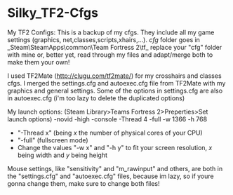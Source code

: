 # Silky_TF2-Cfgs
My TF2 Configs:
This is a backup of my cfgs.
They include all my game settings (graphics, net,classes,scripts,xhairs,...).
_cfg_ folder goes in _Steam\SteamApps\common\Team Fortress 2\tf\_
replace your "cfg" folder with mine or, better yet, read through my files and adapt/merge both to make them your own!

I used TF2Mate (http://clugu.com/tf2mate/) for my crosshairs and classes cfgs.
I merged the settings.cfg and autoexec.cfg file from TF2Mate with my graphics and general settings.
Some of the options in settings.cfg are also in autoexec.cfg (i'm too lazy to delete the duplicated options)

My launch options: (Steam Library>Teams Fortress 2>Preperties>Set launch options)
-novid -high -console -Thread 4 -full -w 1366 -h 768

* "-Thread x" (being _x_ the number of physical cores of your CPU)
* "-full" (fullscreen mode)
* Change the values "-w x" and "-h y" to fit your screen resolution, _x_ being width and _y_ being height

Mouse settings, like "sensitivity" and "m_rawinput" and others, are both in the "settings.cfg" and "autoexec.cfg" files, because im lazy, so if youre gonna change them, make sure to change both files!
